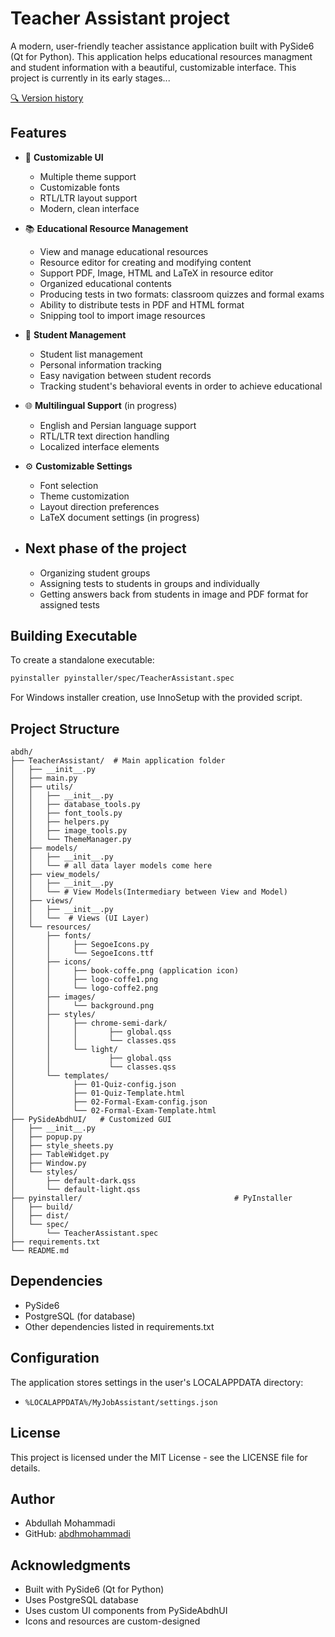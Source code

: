 # Teacher Assistant project

A modern, user-friendly teacher assistance application built with PySide6 (Qt for Python).
This application helps educational resources managment and student information with a beautiful, customizable interface.
This project is currently in its early stages...

[🔍 Version history](https://htmlpreview.github.io/?https://github.com/abdhmohammadi/Abdh/blob/main/version-history.html)

## Features

- 🎨 **Customizable UI**
  - Multiple theme support
  - Customizable fonts
  - RTL/LTR layout support
  - Modern, clean interface

- 📚 **Educational Resource Management**
  - View and manage educational resources
  - Resource editor for creating and modifying content
  - Support PDF, Image, HTML and LaTeX in resource editor
  - Organized educational contents 
  - Producing tests in two formats: classroom quizzes and formal exams
  - Ability to distribute tests in PDF and HTML format
  - Snipping tool to import image resources

- 👥 **Student Management**
  - Student list management
  - Personal information tracking
  - Easy navigation between student records
  - Tracking student's behavioral events in order to achieve educational 

- 🌐 **Multilingual Support** (in progress)
  - English and Persian language support
  - RTL/LTR text direction handling
  - Localized interface elements

- ⚙️ **Customizable Settings** 
  - Font selection
  - Theme customization
  - Layout direction preferences
  - LaTeX document settings (in progress)

- ## Next phase of the project
  - Organizing student groups
  - Assigning tests to students in groups and individually
  - Getting answers back from students in image and PDF format for assigned tests


## Building Executable

To create a standalone executable:

```bash
pyinstaller pyinstaller/spec/TeacherAssistant.spec
```

For Windows installer creation, use InnoSetup with the provided script.

## Project Structure
  
```
abdh/
├── TeacherAssistant/  # Main application folder
│   ├── __init__.py
│   ├── main.py
│   ├── utils/
│   │   ├── __init__.py
│   │   ├── database_tools.py
│   │   ├── font_tools.py
│   │   ├── helpers.py
│   │   ├── image_tools.py
│   │   └── ThemeManager.py
│   ├── models/
│   │   ├── __init__.py
│   │   └── # all data layer models come here
│   ├── view_models/
│   │   ├── __init__.py
│   │   └── # View Models(Intermediary between View and Model)
│   ├── views/
│   │   ├── __init__.py
│   │   └──  # Views (UI Layer)
│   └── resources/
│       ├── fonts/
│       │     ├── SegoeIcons.py
│       │     └── SegoeIcons.ttf
│       ├── icons/
│       │     ├── book-coffe.png (application icon)
│       │     ├── logo-coffe1.png
│       │     └── logo-coffe2.png
│       ├── images/
│       │     └── background.png
│       ├── styles/
│       │     ├── chrome-semi-dark/
│       │     │       ├── global.qss
│       │     │       └── classes.qss
│       │     └── light/
│       │             ├── global.qss
│       │             └── classes.qss
│       └── templates/
│             ├── 01-Quiz-config.json
│             ├── 01-Quiz-Template.html
│             ├── 02-Formal-Exam-config.json
│             └── 02-Formal-Exam-Template.html
├── PySideAbdhUI/   # Customized GUI
│   ├── __init__.py
│   ├── popup.py
│   ├── style_sheets.py
│   ├── TableWidget.py
│   ├── Window.py
│   └── styles/
│       ├── default-dark.qss
│       └── default-light.qss
├── pyinstaller/                                  # PyInstaller
│   ├── build/
│   ├── dist/
│   └── spec/
│       └── TeacherAssistant.spec
├── requirements.txt
└── README.md

```

## Dependencies

- PySide6
- PostgreSQL (for database)
- Other dependencies listed in requirements.txt

## Configuration

The application stores settings in the user's LOCALAPPDATA directory:
- `%LOCALAPPDATA%/MyJobAssistant/settings.json`

## License

This project is licensed under the MIT License - see the LICENSE file for details.

## Author

- Abdullah Mohammadi
- GitHub: [abdhmohammadi](https://github.com/abdhmohammadi)

## Acknowledgments

- Built with PySide6 (Qt for Python)
- Uses PostgreSQL database
- Uses custom UI components from PySideAbdhUI
- Icons and resources are custom-designed
